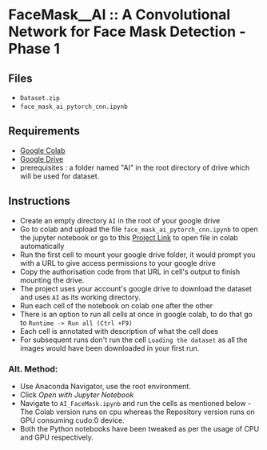 
# FaceMask__AI :: A Convolutional Network for Face Mask Detection - Phase 1

## Files

- `Dataset.zip`
- `face_mask_ai_pytorch_cnn.ipynb`

## Requirements

- [Google Colab](https://colab.research.google.com/)
- [Google Drive](https://drive.google.com/)
- prerequisites : a folder named "AI" in the root directory of drive which will be used for dataset.

## Instructions

- Create an empty directory `AI` in the root of your google drive
- Go to colab and upload the file `face_mask_ai_pytorch_cnn.ipynb` to open the jupyter notebook or go to this [Project Link](https://colab.research.google.com/drive/1FQGmTS9ClqgZnWCFMV-7S3me0D2Vshi0?authuser=2#scrollTo=4zcyjzUK5_cb) to open file in colab automatically
- Run the first cell to mount your google drive folder, it would prompt you with a URL to give access permissions to your google drive
- Copy the authorisation code from that URL in cell's output to finish mounting the drive.
- The project uses your account's google drive to download the dataset and uses `AI` as its working directory.
- Run each cell of the notebook on colab one after the other
- There is an option to run all cells at once in google colab, to do that go to `Runtime -> Run all (Ctrl +F9)`
- Each cell is annotated with description of what the cell does
- For subsequent runs don't run the cell `Loading the dataset` as all the images would have been downloaded in your first run.

### Alt. Method:
- Use Anaconda Navigator, use the root environment.
- Click _Open with Jupyter Notebook_
- Navigate to `AI_FaceMask.ipynb` and run the cells as mentioned below - The Colab version runs on cpu whereas the Repository version runs on GPU consuming cudo:0 device.
- Both the Python notebooks have been tweaked as per the usage of CPU and GPU respectively.
